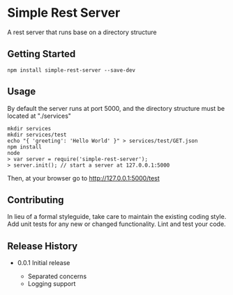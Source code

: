 Simple Rest Server
=========

A rest server that runs base on a directory structure

## Getting Started

```shell
npm install simple-rest-server --save-dev
```

## Usage

By default the server runs at port 5000, and the directory structure must be located at "./services"

```shell
mkdir services
mkdir services/test
echo "{ 'greeting': 'Hello World' }" > services/test/GET.json
npm install
node
> var server = require('simple-rest-server');
> server.init(); // start a server at 127.0.0.1:5000
```
Then, at your browser go to http://127.0.0.1:5000/test

## Contributing
In lieu of a formal styleguide, take care to maintain the existing coding style. Add unit tests for any new or changed functionality. Lint and test your code.


## Release History

* 0.0.1 Initial release

	- Separated concerns
	- Logging support



